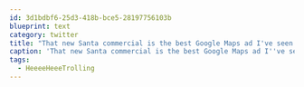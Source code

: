 ```yaml
---
id: 3d1bdbf6-25d3-418b-bce5-28197756103b
blueprint: text
category: twitter
title: "That new Santa commercial is the best Google Maps ad I've seen  #HeeeeHeeeTrolling"
caption: 'That new Santa commercial is the best Google Maps ad I''ve seen  <span class="hashtag hashtag_local">#<a href="http://tweettemp.darylchymko.ca/?tag=heeeeheeetrolling">HeeeeHeeeTrolling</a>'
tags:
  - HeeeeHeeeTrolling
---
```

